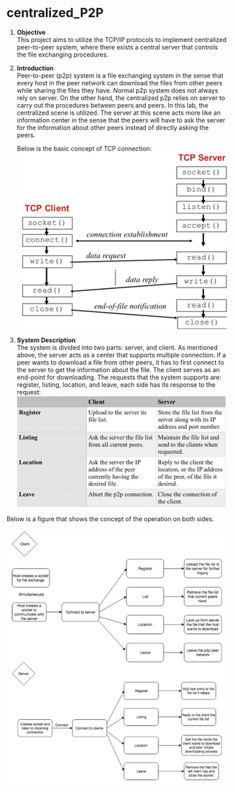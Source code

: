 # centralized_P2P
1. **Objective**</br>
	This project aims to utilize the TCP/IP protocols to implement centralized peer-to-peer system, where there exists a central server that controls the file exchanging procedures.
	
2. **Introduction**</br>
	Peer-to-peer (p2p) system is a file exchanging system in the sense that every host in the peer network can download the files from other peers while sharing the files they have. Normal p2p system does not always rely on server. On the other hand, the centralized p2p relies on server to carry out the procedures between peers and peers. In this lab, the centralized scene is utilized. The server at this scene acts more like an information center in the sense that the peers will have to ask the server for the information about other peers instead of directly asking the peers. 
	
	Below is the basic concept of TCP connection:
	![Alt text](https://github.com/OscarLi9328/centralized_P2P/blob/master/concept.png?raw=true "Optional Title")
3. **System Description**</br>
	The system is divided into two parts: server, and client. As mentioned above, the server acts as a center that supports multiple connection. If a peer wants to download a file from other peers, it has to first connect to the server to get the information about the file. The client serves as an end-point for downloading. 
	The requests that the system supports are: register, listing, location, and leave, each side has its response to the request:
	![Alt text](https://github.com/OscarLi9328/centralized_P2P/blob/master/system%20description.png?raw=true "Optional Title")

Below is a figure that shows the concept of the operation on both sides.

![Alt text](https://github.com/OscarLi9328/centralized_P2P/blob/master/elaborate.png?raw=true "Optional Title")


